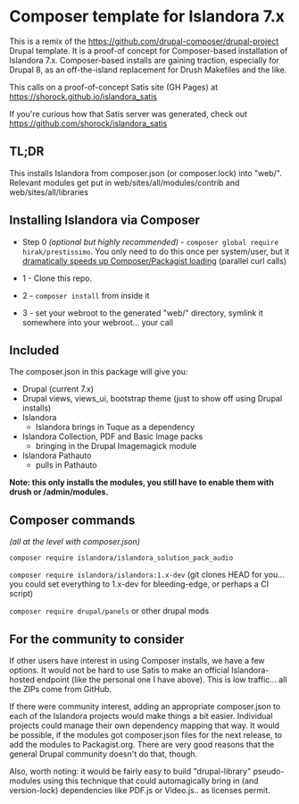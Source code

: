# Composer template for Islandora 7.x

This is a remix of the https://github.com/drupal-composer/drupal-project Drupal template.
It is a proof-of concept for Composer-based installation of Islandora 7.x.  Composer-based installs are
gaining traction, especially for Drupal 8, as an off-the-island replacement for Drush Makefiles and the like.

This calls on a proof-of-concept Satis site (GH Pages) at https://shorock.github.io/islandora_satis

If you're curious how that Satis server was generated, check out https://github.com/shorock/islandora_satis

## TL;DR

This installs Islandora from composer.json (or composer.lock) into "web/".  Relevant modules get put in
web/sites/all/modules/contrib and web/sites/all/libraries

## Installing Islandora via Composer

* Step 0 *(optional but highly recommended)* - `composer global require hirak/prestissimo`.  You only need to do this once
  per system/user, but
  it [dramatically speeds up Composer/Packagist loading](https://medium.com/@petehouston/improve-composer-performance-with-prestissimo-8f3f55a20b8e#.e5vfz0fpz)
   (parallel curl calls)

* 1 - Clone this repo.

* 2 - `composer install` from inside it

* 3 - set your webroot to the generated "web/" directory, symlink it somewhere into your webroot... your call

## Included

The composer.json in this package will give you:

* Drupal (current 7.x)
* Drupal views, views_ui, bootstrap theme (just to show off using Drupal installs)
* Islandora
  * Islandora brings in Tuque as a dependency
* Islandora Collection, PDF and Basic Image packs
  * bringing in the Drupal Imagemagick module
* Islandora Pathauto
  * pulls in Pathauto

**Note: this only installs the modules, you still have to enable them with drush or /admin/modules.**


## Composer commands

*(all at the level with composer.json)*

`composer require islandora/islandora_solution_pack_audio`

`composer require islandora/islandora:1.x-dev` (git clones HEAD for you... you could set everything to 1.x-dev for bleeding-edge, or perhaps a CI script)

`composer require drupal/panels` or other drupal mods

## For the community to consider

If other users have interest in using Composer installs, we have a few options.  It would not be hard to use Satis to make an official Islandora-hosted endpoint (like the personal one I have above).  This is low traffic... all the ZIPs come from GitHub.

If there were community interest, adding an appropriate composer.json to each of the Islandora projects would make things a bit easier.  Individual projects could manage their own dependency mapping that way.  It would be possible, if the modules got composer.json files for the next release, to add the modules to Packagist.org.  There are very good reasons that the general Drupal community doesn't do that, though.

Also, worth noting: it would be fairly easy to build "drupal-library" pseudo-modules using this technique that could automagically bring in (and version-lock) dependencies like PDF.js or Video.js.. as licenses permit.
